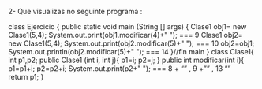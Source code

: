 

2- Que visualizas no seguinte programa :

class Ejercicio { 
 public static void main (String [] args) { 
 Clase1 obj1= new Clase1(5,4); 
 System.out.print(obj1.modificar(4)+" ");  === 9
 Clase1 obj2= new Clase1(5,4); 
 System.out.print(obj2.modificar(5)+" "); === 10
 obj2=obj1; 
 System.out.println(obj2.modificar(5)+" "); === 14
 }//fin main 
} 
class Clase1{ 
 int p1,p2; 
 public Clase1 (int i, int j){ 
 p1=i; 
 p2=j; 
 } 
 public int modificar(int i){ 
 p1=p1+i; 
 p2=p2+i; 
 System.out.print(p2+" "); === 8 + “” , 9 +”” , 13 “”	
 return p1; 
 }
